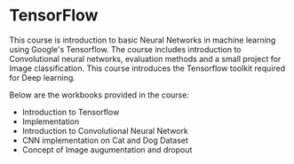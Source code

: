 # TensorFlow
This course is introduction to basic Neural Networks in machine learning using Google's Tensorflow. The course includes introduction to Convolutional neural networks, evaluation methods and a small project for Image classification. This course introduces the Tensorflow toolkit required for Deep learning. 

Below are the workbooks provided in the course:
-  Introduction to Tensorflow
-  Implementation 
-  Introduction to Convolutional Neural Network
-  CNN implementation on Cat and Dog Dataset
-  Concept of Image augumentation and dropout
